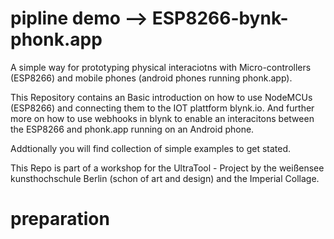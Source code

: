 
# pipline demo --> ESP8266-bynk-phonk.app
A simple way for prototyping physical interaciotns with Micro-controllers (ESP8266) and mobile phones (android phones running phonk.app). 

This Repository contains an Basic introduction on how to use NodeMCUs (ESP8266) and connecting them to the IOT plattform blynk.io. And further more on how to use webhooks in blynk to enable an interacitons between the ESP8266 and phonk.app running on an Android phone.

Addtionally you will find collection of simple examples to get stated.

This Repo is part of a workshop for the UltraTool - Project by the weißensee kunsthochschule Berlin (schon of art and design) and the Imperial Collage.


# preparation
